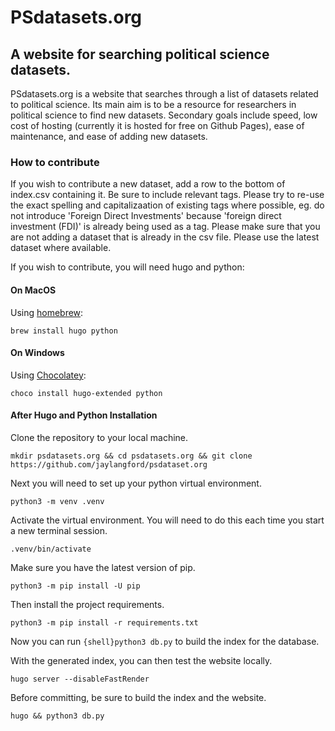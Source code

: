 # PSdatasets.org

## A website for searching political science datasets.

PSdatasets.org is a website that searches through a list of datasets related to political science. Its main aim is to be a resource for researchers in political science to find new datasets. Secondary goals include speed, low cost of hosting (currently it is hosted for free on Github Pages), ease of maintenance, and ease of adding new datasets.

### How to contribute

If you wish to contribute a new dataset, add a row to the bottom of index.csv containing it. Be sure to include relevant tags. Please try to re-use the exact spelling and capitalizaation of existing tags where possible, eg. do not introduce 'Foreign Direct Investments' because 'foreign direct investment (FDI)' is already being used as a tag. Please make sure that you are not adding a dataset that is already in the csv file. Please use the latest dataset where available.

If you wish to contribute, you will need hugo and python:

#### On MacOS

Using [homebrew](https://brew.sh):

```{shell}
brew install hugo python
```

#### On Windows

Using [Chocolatey](https://chocolatey.org):

```{shell}
choco install hugo-extended python
```

#### After Hugo and Python Installation

Clone the repository to your local machine.

```{shell}
mkdir psdatasets.org && cd psdatasets.org && git clone https://github.com/jaylangford/psdataset.org
```

Next you will need to set up your python virtual environment.

```{shell}
python3 -m venv .venv
```

Activate the virtual environment. You will need to do this each time you start a new terminal session.

```{shell}
.venv/bin/activate
```

Make sure you have the latest version of pip.

```{shell}
python3 -m pip install -U pip
```

Then install the project requirements.

```{shell}
python3 -m pip install -r requirements.txt
```

Now you can run `{shell}python3 db.py` to build the index for the database.

With the generated index, you can then test the website locally.

```{shell}
hugo server --disableFastRender
```

Before committing, be sure to build the index and the website.

```{shell}
hugo && python3 db.py
```
